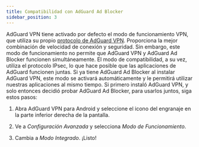 ```yaml
---
title: Compatibilidad con AdGuard Ad Blocker
sidebar_position: 3
---
```


AdGuard VPN tiene activado por defecto el modo de funcionamiento VPN, que utiliza su propio [protocolo de AdGuard VPN](/general/adguard-vpn-protocol). Proporciona la mejor combinación de velocidad de conexión y seguridad. Sin embargo, este modo de funcionamiento no permite que AdGuard VPN y AdGuard Ad Blocker funcionen simultáneamente. El modo de compatibilidad, a su vez, utiliza el protocolo IPsec, lo que hace posible que las aplicaciones de AdGuard funcionen juntas. Si ya tiene AdGuard Ad Blocker al instalar AdGuard VPN, este modo se activará automáticamente y le permitirá utilizar nuestras aplicaciones al mismo tiempo. Si primero instaló AdGuard VPN, y solo entonces decidió probar AdGuard Ad Blocker, para usarlos juntos, siga estos pasos:

1. Abra AdGuard VPN para Android y seleccione el icono del engranaje en la parte inferior derecha de la pantalla.

2. Ve a *Configuración Avanzada* y selecciona *Modo de Funcionamiento*.

3. Cambia a *Modo Integrado*. ¡Listo!
